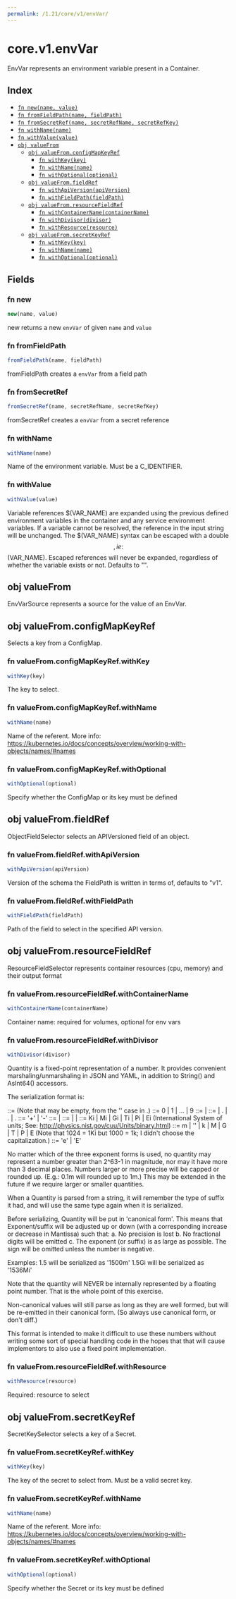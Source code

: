 ```yaml
---
permalink: /1.21/core/v1/envVar/
---
```


# core.v1.envVar

EnvVar represents an environment variable present in a Container.

## Index

* [`fn new(name, value)`](#fn-new)
* [`fn fromFieldPath(name, fieldPath)`](#fn-fromfieldpath)
* [`fn fromSecretRef(name, secretRefName, secretRefKey)`](#fn-fromsecretref)
* [`fn withName(name)`](#fn-withname)
* [`fn withValue(value)`](#fn-withvalue)
* [`obj valueFrom`](#obj-valuefrom)
  * [`obj valueFrom.configMapKeyRef`](#obj-valuefromconfigmapkeyref)
    * [`fn withKey(key)`](#fn-valuefromconfigmapkeyrefwithkey)
    * [`fn withName(name)`](#fn-valuefromconfigmapkeyrefwithname)
    * [`fn withOptional(optional)`](#fn-valuefromconfigmapkeyrefwithoptional)
  * [`obj valueFrom.fieldRef`](#obj-valuefromfieldref)
    * [`fn withApiVersion(apiVersion)`](#fn-valuefromfieldrefwithapiversion)
    * [`fn withFieldPath(fieldPath)`](#fn-valuefromfieldrefwithfieldpath)
  * [`obj valueFrom.resourceFieldRef`](#obj-valuefromresourcefieldref)
    * [`fn withContainerName(containerName)`](#fn-valuefromresourcefieldrefwithcontainername)
    * [`fn withDivisor(divisor)`](#fn-valuefromresourcefieldrefwithdivisor)
    * [`fn withResource(resource)`](#fn-valuefromresourcefieldrefwithresource)
  * [`obj valueFrom.secretKeyRef`](#obj-valuefromsecretkeyref)
    * [`fn withKey(key)`](#fn-valuefromsecretkeyrefwithkey)
    * [`fn withName(name)`](#fn-valuefromsecretkeyrefwithname)
    * [`fn withOptional(optional)`](#fn-valuefromsecretkeyrefwithoptional)

## Fields

### fn new

```ts
new(name, value)
```

new returns a new `envVar` of given `name` and `value`

### fn fromFieldPath

```ts
fromFieldPath(name, fieldPath)
```

fromFieldPath creates a `envVar` from a field path

### fn fromSecretRef

```ts
fromSecretRef(name, secretRefName, secretRefKey)
```

fromSecretRef creates a `envVar` from a secret reference

### fn withName

```ts
withName(name)
```

Name of the environment variable. Must be a C_IDENTIFIER.

### fn withValue

```ts
withValue(value)
```

Variable references $(VAR_NAME) are expanded using the previous defined environment variables in the container and any service environment variables. If a variable cannot be resolved, the reference in the input string will be unchanged. The $(VAR_NAME) syntax can be escaped with a double $$, ie: $$(VAR_NAME). Escaped references will never be expanded, regardless of whether the variable exists or not. Defaults to "".

## obj valueFrom

EnvVarSource represents a source for the value of an EnvVar.

## obj valueFrom.configMapKeyRef

Selects a key from a ConfigMap.

### fn valueFrom.configMapKeyRef.withKey

```ts
withKey(key)
```

The key to select.

### fn valueFrom.configMapKeyRef.withName

```ts
withName(name)
```

Name of the referent. More info: https://kubernetes.io/docs/concepts/overview/working-with-objects/names/#names

### fn valueFrom.configMapKeyRef.withOptional

```ts
withOptional(optional)
```

Specify whether the ConfigMap or its key must be defined

## obj valueFrom.fieldRef

ObjectFieldSelector selects an APIVersioned field of an object.

### fn valueFrom.fieldRef.withApiVersion

```ts
withApiVersion(apiVersion)
```

Version of the schema the FieldPath is written in terms of, defaults to "v1".

### fn valueFrom.fieldRef.withFieldPath

```ts
withFieldPath(fieldPath)
```

Path of the field to select in the specified API version.

## obj valueFrom.resourceFieldRef

ResourceFieldSelector represents container resources (cpu, memory) and their output format

### fn valueFrom.resourceFieldRef.withContainerName

```ts
withContainerName(containerName)
```

Container name: required for volumes, optional for env vars

### fn valueFrom.resourceFieldRef.withDivisor

```ts
withDivisor(divisor)
```

Quantity is a fixed-point representation of a number. It provides convenient marshaling/unmarshaling in JSON and YAML, in addition to String() and AsInt64() accessors.

The serialization format is:

<quantity>        ::= <signedNumber><suffix>
  (Note that <suffix> may be empty, from the '' case in <decimalSI>.)
<digit>           ::= 0 | 1 | ... | 9 <digits>          ::= <digit> | <digit><digits> <number>          ::= <digits> | <digits>.<digits> | <digits>. | .<digits> <sign>            ::= '+' | '-' <signedNumber>    ::= <number> | <sign><number> <suffix>          ::= <binarySI> | <decimalExponent> | <decimalSI> <binarySI>        ::= Ki | Mi | Gi | Ti | Pi | Ei
  (International System of units; See: http://physics.nist.gov/cuu/Units/binary.html)
<decimalSI>       ::= m | '' | k | M | G | T | P | E
  (Note that 1024 = 1Ki but 1000 = 1k; I didn't choose the capitalization.)
<decimalExponent> ::= 'e' <signedNumber> | 'E' <signedNumber>

No matter which of the three exponent forms is used, no quantity may represent a number greater than 2^63-1 in magnitude, nor may it have more than 3 decimal places. Numbers larger or more precise will be capped or rounded up. (E.g.: 0.1m will rounded up to 1m.) This may be extended in the future if we require larger or smaller quantities.

When a Quantity is parsed from a string, it will remember the type of suffix it had, and will use the same type again when it is serialized.

Before serializing, Quantity will be put in 'canonical form'. This means that Exponent/suffix will be adjusted up or down (with a corresponding increase or decrease in Mantissa) such that:
  a. No precision is lost
  b. No fractional digits will be emitted
  c. The exponent (or suffix) is as large as possible.
The sign will be omitted unless the number is negative.

Examples:
  1.5 will be serialized as '1500m'
  1.5Gi will be serialized as '1536Mi'

Note that the quantity will NEVER be internally represented by a floating point number. That is the whole point of this exercise.

Non-canonical values will still parse as long as they are well formed, but will be re-emitted in their canonical form. (So always use canonical form, or don't diff.)

This format is intended to make it difficult to use these numbers without writing some sort of special handling code in the hopes that that will cause implementors to also use a fixed point implementation.

### fn valueFrom.resourceFieldRef.withResource

```ts
withResource(resource)
```

Required: resource to select

## obj valueFrom.secretKeyRef

SecretKeySelector selects a key of a Secret.

### fn valueFrom.secretKeyRef.withKey

```ts
withKey(key)
```

The key of the secret to select from.  Must be a valid secret key.

### fn valueFrom.secretKeyRef.withName

```ts
withName(name)
```

Name of the referent. More info: https://kubernetes.io/docs/concepts/overview/working-with-objects/names/#names

### fn valueFrom.secretKeyRef.withOptional

```ts
withOptional(optional)
```

Specify whether the Secret or its key must be defined